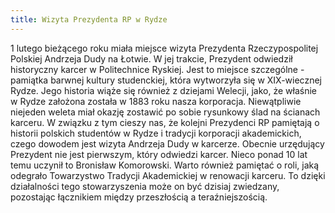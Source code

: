 ```yaml
---
title: Wizyta Prezydenta RP w Rydze
---
```


1 lutego bieżącego roku miała miejsce wizyta Prezydenta Rzeczypospolitej Polskiej Andrzeja Dudy na Łotwie. W jej trakcie, Prezydent odwiedził historyczny karcer w Politechnice Ryskiej. Jest to miejsce szczególne - pamiątka barwnej kultury studenckiej, która wytworzyła się w XIX-wiecznej Rydze. Jego historia wiąże się również z dziejami Welecji, jako, że właśnie w Rydze założona została w 1883 roku nasza korporacja. Niewątpliwie niejeden weleta miał okazję zostawić po sobie rysunkowy ślad na ścianach karceru.
W związku z tym cieszy nas, że kolejni Prezydenci RP pamiętają o historii polskich studentów w Rydze i tradycji korporacji akademickich, czego dowodem jest wizyta Andrzeja Dudy w karcerze. Obecnie urzędujący Prezydent nie jest pierwszym, który odwiedzi karcer. Nieco ponad 10 lat temu uczynił to Bronisław Komorowski.
Warto również pamiętać o roli, jaką odegrało Towarzystwo Tradycji Akademickiej w renowacji karceru. To dzięki działalności tego stowarzyszenia może on być dzisiaj zwiedzany, pozostając łącznikiem między przeszłością a teraźniejszością.

